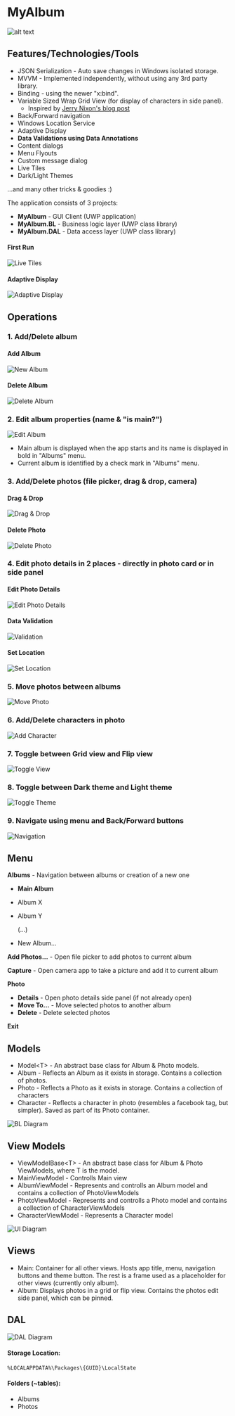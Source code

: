 # MyAlbum
![alt text](https://github.com/PrisonerM13/MyAlbum/blob/master/gif/FilePicker.gif "Pick Files")

## Features/Technologies/Tools
+ JSON Serialization - Auto save changes in Windows isolated storage.
+ MVVM - Implemented independently, without using any 3rd party library.
+ Binding - using the newer "x:bind".
+ Variable Sized Wrap Grid View (for display of characters in side panel).
	- Inspired by [Jerry Nixon's blog post](http://blog.jerrynixon.com/2012/08/windows-8-beauty-tip-using.html)
+ Back/Forward navigation
+ Windows Location Service
+ Adaptive Display
+ **Data Validations using Data Annotations**
+ Content dialogs
+ Menu Flyouts
+ Custom message dialog
+ Live Tiles
+ Dark/Light Themes
		
...and many other tricks & goodies :)
		
The application consists of 3 projects:
+ **MyAlbum** - GUI Client (UWP application)
+ **MyAlbum.BL** - Business logic layer (UWP class library)
+ **MyAlbum.DAL** - Data access layer (UWP class library)

#### First Run
![Live Tiles](https://github.com/PrisonerM13/MyAlbum/blob/master/gif/StartUp.gif "Live Tiles")

#### Adaptive Display
![Adaptive Display](https://github.com/PrisonerM13/MyAlbum/blob/master/gif/AdaptiveDisplay.gif "Adaptive Display")

## Operations
### 1. Add/Delete album
		
#### Add Album
![New Album](https://github.com/PrisonerM13/MyAlbum/blob/master/gif/NewAlbum.gif "New Album")
		
#### Delete Album
![Delete Album](https://github.com/PrisonerM13/MyAlbum/blob/master/gif/DeleteAlbum.gif "Delete Album")

### 2. Edit album properties (name & "is main?")
![Edit Album](https://github.com/PrisonerM13/MyAlbum/blob/master/gif/ChangeMainAlbum.gif "Edit Album")
- Main album is displayed when the app starts and its name is displayed in bold in "Albums" menu.
- Current album is identified by a check mark in "Albums" menu.

### 3. Add/Delete photos (file picker, drag & drop, camera)
#### Drag & Drop
![Drag & Drop](https://github.com/PrisonerM13/MyAlbum/blob/master/gif/Drag&Drop.gif "Drag & Drop")
		
#### Delete Photo
![Delete Photo](https://github.com/PrisonerM13/MyAlbum/blob/master/gif/DeletePhoto.gif "Delete Photo")

### 4. Edit photo details in 2 places - directly in photo card or in side panel
#### Edit Photo Details
![Edit Photo Details](https://github.com/PrisonerM13/MyAlbum/blob/master/gif/EditPhotoDetails.gif "Edit Photo Details")
		
#### Data Validation
![Validation](https://github.com/PrisonerM13/MyAlbum/blob/master/gif/Validation.gif "Validation")
		
#### Set Location
![Set Location](https://github.com/PrisonerM13/MyAlbum/blob/master/gif/Location.gif "Set Location")

### 5. Move photos between albums
![Move Photo](https://github.com/PrisonerM13/MyAlbum/blob/master/gif/MovePhoto.gif "Move Photo")

### 6. Add/Delete characters in photo
![Add Character](https://github.com/PrisonerM13/MyAlbum/blob/master/gif/AddCharacter.gif "Add Character")

### 7. Toggle between Grid view and Flip view
![Toggle View](https://github.com/PrisonerM13/MyAlbum/blob/master/gif/FlipView.gif "Toggle View")

### 8. Toggle between Dark theme and Light theme
![Toggle Theme](https://github.com/PrisonerM13/MyAlbum/blob/master/gif/Theme.gif "Toggle Theme")

### 9. Navigate using menu and Back/Forward buttons
![Navigation](https://github.com/PrisonerM13/MyAlbum/blob/master/gif/Navigation.gif "Navigation")

## Menu
**Albums** - Navigation between albums or creation of a new one
- **Main Album**
- Album X
- Album Y
		
	(...)
		
- New Album...
		
**Add Photos...** - Open file picker to add photos to current album
		
**Capture** - Open camera app to take a picture and add it to current album
		
**Photo**
- **Details** - Open photo details side panel (if not already open)
- **Move To...** - Move selected photos to another album
- **Delete** - Delete selected photos
		
**Exit**
			
## Models
+ Model&lt;T&gt; - An abstract base class for Album & Photo models.
+ Album - Reflects an Album as it exists in storage. Contains a collection of photos.
+ Photo - Reflects a Photo as it exists in storage. Contains a collection of characters
+ Character - Reflects a character in photo (resembles a facebook tag, but simpler). Saved as part of its Photo container.

![BL Diagram](https://github.com/PrisonerM13/MyAlbum/blob/master/images/BL-Diagram.png "BL Diagram")

## View Models
+ ViewModelBase&lt;T&gt; - An abstract base class for Album & Photo ViewModels, where T is the model.
+ MainViewModel - Controlls Main view
+ AlbumViewModel - Represents and controlls an Album model and contains a collection of PhotoViewModels
+ PhotoViewModel - Represents and controlls a Photo model and contains a collection of CharacterViewModels
+ CharacterViewModel - Represents a Character model

![UI Diagram](https://github.com/PrisonerM13/MyAlbum/blob/master/images/UI-Diagram.png "UI Diagram")

## Views
+ Main: Container for all other views. Hosts app title, menu, navigation buttons and theme button. The rest is a frame used as a placeholder for other views (currently only album).
+ Album: Displays photos in a grid or flip view. Contains the photos edit side panel, which can be pinned.

## DAL
![DAL Diagram](https://github.com/PrisonerM13/MyAlbum/blob/master/images/DAL-Diagram.png "DAL Diagram")
		
#### Storage Location: 
	%LOCALAPPDATA%\Packages\{GUID}\LocalState
#### Folders (~tables):
+ Albums
+ Photos
